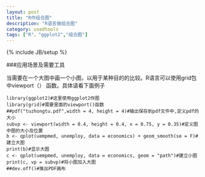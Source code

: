 ```yaml
---
layout: post
title: "R作组合图"
description: "R语言做组合图"
category: usedtools
tags: ["R"，"ggplot2","组合图"]
---
```

{% include JB/setup %}

###应用场景及需要工具

当需要在一个大图中画一个小图，以用于某种目的的比较。R语言可以使用grid包中viewport（）
函数。具体请看下面例子

```{r fig.width=7, fig.height=6}
library(ggplot2)#这里使用ggplot2作图
library(grid)#需要里面的viewport()函数
##pdf("tuzhongtu.pdf",width = 4, height = 4)#输出保存到pdf文件中,定义pdf的大小
subvp <- viewport(width = 0.4, height = 0.4, x = 0.75, y = 0.35)#定义图中图的大小及位置
b <- qplot(uempmed, unemploy, data = economics) + geom_smooth(se = F)#建立大图
print(b)#显示大图
c <- qplot(uempmed, unemploy, data = economics, geom = "path")#建立小图
print(c, vp = subvp)#将小图加入大图
##dev.off()#推出PDF画布
```


